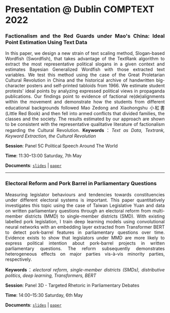 # Presentation @ Dublin COMPTEXT 2022


<div style="text-align: justify">

### Factionalism and the Red Guards under Mao's China: Ideal Point Estimation Using Text Data

In this paper, we design a new strain of text scaling method, Slogan-based Wordfish (Swordfish), that takes advantage of the TextRank algorithm to extract the most representative political slogans in a given context and estimates Bayesian Generalized Wordfish with those extracted text variables. We test this method using the case of the Great Proletarian Cultural Revolution in China and the historical archive of handwritten big-character posters and self-printed tabloids from 1966. We estimate student protests' ideal points by analyzing expressed political views in propaganda publications. Our findings point to evidence of factional re(de)alignments within the movement and demonstrate how the students from different educational backgrounds followed Mao Zedong and Xiaohongshu 小紅書 (Little Red Book) and then fell into armed conflicts that divided families, the classes and the society. The results estimated by our approach are shown to be consistent with the representative qualitative literature of factionalism regarding the Cultural Revolution.
**Keywords**：*Text as Data, Textrank, Keyword Extraction,  the Cultural Revolution* 

**Session**: Panel 5C Political Speech Around The World

**Time**: 11:30–13:00 Saturday, 7th May

**Documents**: [`slides`](https://raw.githack.com/davidycliao/redguards/master/slides/slides.pdf) | [`paper`](https://raw.githack.com/davidycliao/redguards/master/slides/paper.pdf)


---

### Electoral Reform and Pork Barrel in Parliamentary Questions

Measuring legislator behaviours and tendencies towards constituencies under different electoral systems is important. This paper quantitatively investigates this topic using the case of  Taiwan Legislative Yuan and data on written parliamentary questions through an electoral reform from multi-member districts (MMD) to single-member districts (SMD). With existing labelled pork legislation, I train deep learning models using convolutional neural networks with an embedding layer extracted from Transformer BERT to detect pork-barrel features in parliamentary questions over time. Evidence exists to show that legislators under MMD are more likely to express political intention about pork-barrel projects in written parliamentary questions. The reform subsequently demonstrates heterogeneous effects on major parties vis-à-vis minority parties, respectively.  


**Keywords**：*electoral reform, single-member districts (SMDs), distributive politics, deep learning, Transformers, BERT*

**Session**: Panel 3D - Targeted Rhetoric in Parliamentary Debates

**Time**: 14:00–15:30 Saturday, 6th May

**Documents**: [`slides`](https://raw.githack.com/davidycliao/erpb/master/slides/slides.html#1) | [`paper`](https://raw.githack.com/davidycliao/erpb/master/slides/slides.html#1)


</div>

<p align="center">
<style>
img {
  border: 1px solid #ddd;
  border-radius: 4px;
  padding: 5px;
  width: 150px;
}
</style>

</p>

